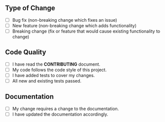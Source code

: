 <!--- Put an `x` in all the boxes that apply: -->

## Type of Change ##
- [ ] Bug fix (non-breaking change which fixes an issue)
- [ ] New feature (non-breaking change which adds functionality)
- [ ] Breaking change (fix or feature that would cause existing functionality to change)

## Code Quality ##
- [ ] I have read the **CONTRIBUTING** document.
- [ ] My code follows the code style of this project.
- [ ] I have added tests to cover my changes.
- [ ] All new and existing tests passed.

## Documentation ##
- [ ] My change requires a change to the documentation.
- [ ] I have updated the documentation accordingly.
